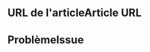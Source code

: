 <!---
Welcome to the Office Add-ins documentation repository.

To report an issue with the Office-Add-ins documentation, please provide the article URL and describe the issue below. Alternatively, if you want to submit a pull request with your recommended documentation changes, we will review your contributions and update our documentation accordingly.

If your issue is not related to the Office Add-ins documentation, please post it to one of the following channels instead:

- To ask a question about using the Office.js API, post your question to Stack Overflow and tag it with the "office-js" tag (http://stackoverflow.com/questions/tagged/office-js).

- To report an issue with the Office.js API or platform, create the issue in the OfficeDev/office-js repository (https://github.com/OfficeDev/office-js), which members of the product team monitor for customer-reported issues.

- To submit a feature request for the Office.js API or platform, post your idea to our User Voice page (https://officespdev.uservoice.com/), or if the feature request already exists there, add your vote for it.
-->

<!--- Provide a general summary of the documentation issue in the Title above -->

## <a name="article-url"></a><span data-ttu-id="5184d-101">URL de l'article</span><span class="sxs-lookup"><span data-stu-id="5184d-101">Article URL</span></span>
<!-- Provide the URL of the article that this documentation issue relates to -->

## <a name="issue"></a><span data-ttu-id="5184d-102">Problème</span><span class="sxs-lookup"><span data-stu-id="5184d-102">Issue</span></span>
<!-- Provide a thorough description of the documentation issue -->
 
